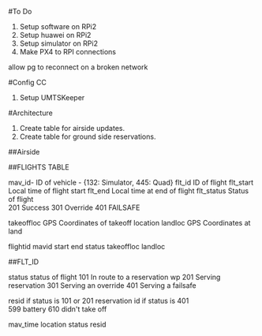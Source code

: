 #To Do

1. Setup software on RPi2
2. Setup huawei on RPi2
3. Setup simulator on RPi2
4. Make PX4 to RPI connections

allow pg to reconnect on a broken network

#Config CC

1. Setup UMTSKeeper


#Architecture
1.  Create table for airside updates.
2.  Create table for ground side reservations.



##Airside 


##FLIGHTS TABLE

mav_id-          ID of vehicle - {132: Simulator, 445:   Quad}
flt_id        ID of flight
flt_start           Local time of flight start
flt_end             Local time at end of flight
flt_status          Status of flight    
                                    201 Success
                                    301 Override
                                    401 FAILSAFE

takeoffloc      GPS Coordinates of takeoff location
landloc         GPS Coordinates at land


flightid        mavid      start       end     status   takeoffloc      landloc

##FLT_ID

status  status of flight
                            101     In route to a reservation wp
                            201     Serving reservation 
                            301     Serving an override
                            401     Serving a failsafe
                            
resid       if status is 101 or 201    reservation id 
            if status is 401    
                                599 battery 
                                610 didn't take off

mav_time    location    status      resid



